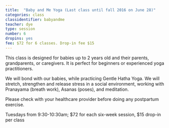 ```yaml
---
title:  "Baby and Me Yoga (Last class until fall 2016 on June 28)"
categories: class
classidentifier: babyandme
teacher: dye
type: session
number: 6
dropins: yes
fee: $72 for 6 classes. Drop-in fee $15
---
```

This class is designed for babies up to 2 years old and their parents, grandparents, or caregivers. It is perfect for beginners or experienced yoga practitioners.

We will bond with our babies, while practicing Gentle Hatha Yoga. We will stretch, strengthen and release stress in a social environment, working with Pranayama (breath work), Asanas (poses), and meditation.

Please check with your healthcare provider before doing any postpartum exercise.

Tuesdays from 9:30-10:30am; $72 for each six-week session, $15 drop-in per class
